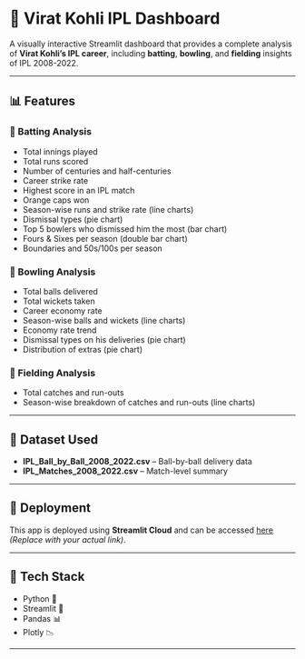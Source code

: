 # 🏏 Virat Kohli IPL Dashboard

A visually interactive Streamlit dashboard that provides a complete analysis of **Virat Kohli’s IPL career**, including **batting**, **bowling**, and **fielding** insights of IPL 2008-2022.

---

## 📊 Features

### 🥇 Batting Analysis
- Total innings played
- Total runs scored
- Number of centuries and half-centuries
- Career strike rate
- Highest score in an IPL match
- Orange caps won
- Season-wise runs and strike rate (line charts)
- Dismissal types (pie chart)
- Top 5 bowlers who dismissed him the most (bar chart)
- Fours & Sixes per season (double bar chart)
- Boundaries and 50s/100s per season

### 🎯 Bowling Analysis
- Total balls delivered
- Total wickets taken
- Career economy rate
- Season-wise balls and wickets (line charts)
- Economy rate trend
- Dismissal types on his deliveries (pie chart)
- Distribution of extras (pie chart)

### 🧤 Fielding Analysis
- Total catches and run-outs
- Season-wise breakdown of catches and run-outs (line charts)

---

## 📂 Dataset Used

- **IPL_Ball_by_Ball_2008_2022.csv** – Ball-by-ball delivery data
- **IPL_Matches_2008_2022.csv** – Match-level summary

---

## 🚀 Deployment

This app is deployed using **Streamlit Cloud** and can be accessed [here](https://virat-kohli-dashboard.streamlit.app/) _(Replace with your actual link)_.

---

## 🔧 Tech Stack

- Python 🐍
- Streamlit 🎈
- Pandas 📊
- Plotly 📉

---